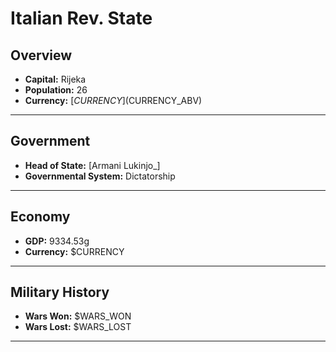 # Italian Rev. State

## Overview

- **Capital:** Rijeka
- **Population:** 26
- **Currency:** [$CURRENCY] ($CURRENCY_ABV)

---

## Government

- **Head of State:** [Armani Lukinjo_]
- **Governmental System:** Dictatorship

---

## Economy

- **GDP:** 9334.53g
- **Currency:** $CURRENCY

---

## Military History

- **Wars Won:** $WARS_WON
- **Wars Lost:** $WARS_LOST

---

